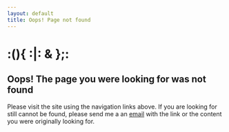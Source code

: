 ```yaml
---
layout: default
title: Oops! Page not found
---
```



<h1>:(){ :|: &amp; };:</h1>

<h2>Oops! The page you were looking for was not found</h2>

Please visit the site using the navigation links above. If you are looking for still cannot be found, please send
me a an <a href="mailto:ahuja.madhur@gmail.com">email</a> with the link or the content you were originally looking for.